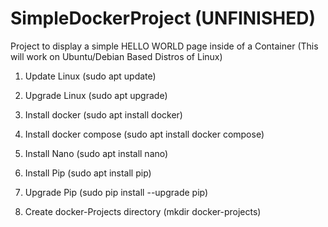 # SimpleDockerProject (UNFINISHED)
Project to display a simple HELLO WORLD page inside of a Container (This will work on Ubuntu/Debian Based Distros of Linux)

1. Update Linux (sudo apt update)
2. Upgrade Linux (sudo apt upgrade)
3. Install docker (sudo apt install docker)
4. Install docker compose (sudo apt install docker compose)

5. Install Nano (sudo apt install nano)
6. Install Pip (sudo apt install pip)
7.  Upgrade Pip (sudo pip install --upgrade pip)

5. Create docker-Projects directory (mkdir docker-projects)
